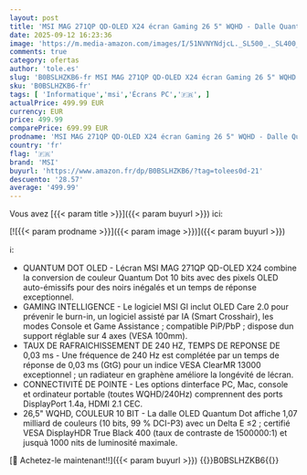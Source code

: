 ```yaml
---
layout: post
title: 'MSI MAG 271QP QD-OLED X24 écran Gaming 26 5" WQHD - Dalle Quantum Dot OLED 2560 x 1440  240Hz / 0 03ms  99% DCI-P3  ΔE≤2  DisplayHDR True Black 400 - DP 1.4a  HDMI 2.1'
date: 2025-09-12 16:23:36
image: 'https://m.media-amazon.com/images/I/51NVNYNdjcL._SL500_._SL400_.jpg'
comments: true
category: ofertas
author: 'tole.es'
slug: 'B0BSLHZKB6-fr MSI MAG 271QP QD-OLED X24 écran Gaming 26 5" WQHD - Dalle...'
sku: 'B0BSLHZKB6-fr'
tags: [ 'Informatique','msi','Écrans PC','🇫🇷', ]
actualPrice: 499.99 EUR
currency: EUR
price: 499.99
comparePrice: 699.99 EUR
prodname: 'MSI MAG 271QP QD-OLED X24 écran Gaming 26 5" WQHD - Dalle Quantum Dot OLED 2560 x 1440  240Hz / 0 03ms  99% DCI-P3  ΔE≤2  DisplayHDR True Black 400 - DP 1.4a  HDMI 2.1'
country: 'fr'
flag: '🇫🇷'
brand: 'MSI'
buyurl: 'https://www.amazon.fr/dp/B0BSLHZKB6/?tag=tolees0d-21'
descuento: '28.57'
average: '499.99'
---
```


Vous avez [{{< param title >}}]({{< param buyurl >}}) ici:

[![{{< param prodname >}}]({{< param image >}})]({{< param buyurl >}})

ℹ️:

- QUANTUM DOT OLED - Lécran MSI MAG 271QP QD-OLED X24 combine la conversion de couleur Quantum Dot 10 bits avec des pixels OLED auto-émissifs pour des noirs inégalés et un temps de réponse exceptionnel.
- GAMING INTELLIGENCE - Le logiciel MSI GI inclut OLED Care 2.0 pour prévenir le burn-in, un logiciel assisté par IA (Smart Crosshair), les modes Console et Game Assistance ; compatible PiP/PbP ; dispose dun support réglable sur 4 axes (VESA 100mm).
- TAUX DE RAFRAICHISSEMENT DE 240 HZ, TEMPS DE REPONSE DE 0,03 ms - Une fréquence de 240 Hz est complétée par un temps de réponse de 0,03 ms (GtG) pour un indice VESA ClearMR 13000 exceptionnel ; un radiateur en graphène améliore la longévité de lécran.
- CONNECTIVITÉ DE POINTE - Les options dinterface PC, Mac, console et ordinateur portable (toutes WQHD/240Hz) comprennent des ports DisplayPort 1.4a, HDMI 2.1 CEC.
- 26,5" WQHD, COULEUR 10 BIT - La dalle OLED Quantum Dot affiche 1,07 milliard de couleurs (10 bits, 99 % DCI-P3) avec un Delta E ≤2 ; certifié VESA DisplayHDR True Black 400 (taux de contraste de 1500000:1) et jusquà 1000 nits de luminosité maximale.

[🛒 Achetez-le maintenant!!]({{< param buyurl >}})
{{<world>}}B0BSLHZKB6{{</world>}}

